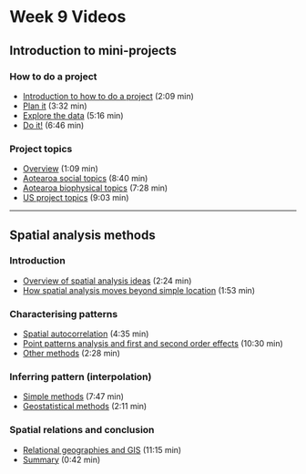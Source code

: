 # Week 9 Videos
## Introduction to mini-projects
### How to do a project
+ [Introduction to how to do a project](https://southosullivan.com/geog315/video/week-09-lecture-01/intro-to-mini-projects-2.m4v) (2:09 min)
+ [Plan it](https://southosullivan.com/geog315/video/week-09-lecture-01/intro-to-mini-projects-3.m4v) (3:32 min)
+ [Explore the data](https://southosullivan.com/geog315/video/week-09-lecture-01/intro-to-mini-projects-4.m4v) (5:16 min)
+ [Do it!](https://southosullivan.com/geog315/video/week-09-lecture-01/intro-to-mini-projects-5.m4v) (6:46 min)

### Project topics
+ [Overview](https://southosullivan.com/geog315/video/week-09-lecture-01/intro-to-mini-projects-6.m4v) (1:09 min)
+ [Aotearoa social topics](https://southosullivan.com/geog315/video/week-09-lecture-01/intro-to-mini-projects-7.m4v) (8:40 min)
+ [Aotearoa biophysical topics](https://southosullivan.com/geog315/video/week-09-lecture-01/intro-to-mini-projects-8.m4v) (7:28 min)
+ [US project topics](https://southosullivan.com/geog315/video/week-09-lecture-01/intro-to-mini-projects-9.m4v) (9:03 min)

---

## Spatial analysis methods
### Introduction
+ [Overview of spatial analysis ideas](https://southosullivan.com/geog315/video/week-09-lecture-02/spatial-analysis-methods-02.mp4) (2:24 min)
+ [How spatial analysis moves beyond simple location](https://southosullivan.com/geog315/video/week-09-lecture-02/spatial-analysis-methods-03.mp4) (1:53 min)

### Characterising patterns
+ [Spatial autocorrelation](https://southosullivan.com/geog315/video/week-09-lecture-02/spatial-analysis-methods-04.mp4) (4:35 min)
+ [Point patterns analysis and first and second order effects](https://southosullivan.com/geog315/video/week-09-lecture-02/spatial-analysis-methods-05.mp4) (10:30 min)
+ [Other methods](https://southosullivan.com/geog315/video/week-09-lecture-02/spatial-analysis-methods-06.mp4) (2:28 min)

### Inferring pattern (interpolation)
+ [Simple methods](https://southosullivan.com/geog315/video/week-09-lecture-02/spatial-analysis-methods-07.mp4) (7:47 min)
+ [Geostatistical methods](https://southosullivan.com/geog315/video/week-09-lecture-02/spatial-analysis-methods-08.mp4) (2:11 min)

### Spatial relations and conclusion
+ [Relational geographies and GIS](https://southosullivan.com/geog315/video/week-09-lecture-02/spatial-analysis-methods-09.mp4) (11:15 min)
+ [Summary](https://southosullivan.com/geog315/video/week-09-lecture-02/spatial-analysis-methods-10.mp4) (0:42 min)
